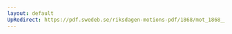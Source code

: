 ```yaml
---
layout: default
UpRedirect: https://pdf.swedeb.se/riksdagen-motions-pdf/1868/mot_1868__ak__00225/mot_1868__ak__00225_001.pdf
---
```

